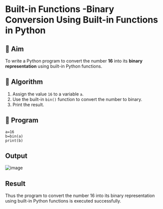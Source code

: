 # Built-in Functions -Binary Conversion Using Built-in Functions in Python

## 🎯 Aim
To write a Python program to convert the number **16** into its **binary representation** using built-in Python functions.

## 🧠 Algorithm
1. Assign the value `16` to a variable `a`.
2. Use the built-in `bin()` function to convert the number to binary.
3. Print the result.

## 🧾 Program

```
a=16
b=bin(a)
print(b)
```

## Output
![image](https://github.com/user-attachments/assets/6e73465b-83b0-4e20-a6d6-f0ef3b88482d)

## Result
Thus the program to convert the number 16 into its binary representation using built-in Python functions is executed successfully.

